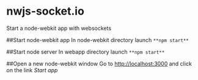 # nwjs-socket.io
Start a node-webkit app with websockets

##Start node-webkit app
In node-webkit directory launch `**npm start**`

##Start node server
In webapp directory launch `**npm start**`

##Open a new node-webkit window
Go to [http://localhost:3000](http://localhost:3000) and click on the link *Start app*


